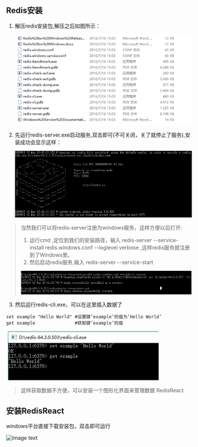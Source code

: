 ## Redis安装
1.  解压redis安装包,解压之后如图所示：
  
      ![image text](/redis-windows/img/tu1.PNG)

2. 先运行redis-server.exe启动服务,双击即可(不可关闭，关了就停止了服务),安装成功会显示这样：

    ![image text](/redis-windows/img/tu2.PNG)
    
>当然我们可以将redis-server注册为windows服务，这样方便以后打开:
>
>1. 运行cmd ,定位到我们的安装路径，输入
> redis-server --service-install redis.windows.conf --loglevel verbose ,这样redis服务就注册到了Windows里。
>2. 然后启动redis服务,输入 redis-server --service-start
>
>![image text](/redis-windows/img/tu5.PNG)
>
   
3. 然后运行redis-cli.exe，可以在这里插入数据了

  ```
  set example "Hello World" #设置键‘example’的值为‘Hello World’
  get example               #获取键‘example’的值
  ```
  
  ![image text](/redis-windows/img/3.PNG)
  
>这样获取数据不方便，可以安装一个图形化界面来管理数据 RedisReact

## 安装RedisReact

windows平台直接下载安装包，双击即可运行

   ![image text](/redis-windows/img/4.PNG)
